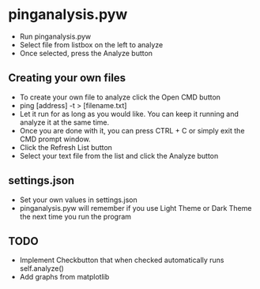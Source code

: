 # pinganalysis.pyw

- Run pinganalysis.pyw
- Select file from listbox on the left to analyze
- Once selected, press the Analyze button

## Creating your own files
- To create your own file to analyze click the Open CMD button
- ping [address] -t > [filename.txt]
- Let it run for as long as you would like. You can keep it running and analyze it at the same time.
- Once you are done with it, you can press CTRL + C or simply exit the CMD prompt window.
- Click the Refresh List button
- Select your text file from the list and click the Analyze button

## settings.json
- Set your own values in settings.json
- pinganalysis.pyw will remember if you use Light Theme or Dark Theme the next time you run the program

## TODO

- Implement Checkbutton that when checked automatically runs self.analyze()
- Add graphs from matplotlib